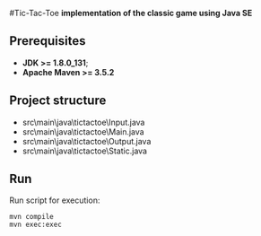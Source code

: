 #Tic-Tac-Toe 
**implementation of the classic game using Java SE**
## Prerequisites
* **JDK >= 1.8.0_131**;
* **Apache Maven >= 3.5.2**
## Project structure 

* src\main\java\tictactoe\Input.java
* src\main\java\tictactoe\Main.java
* src\main\java\tictactoe\Output.java
* src\main\java\tictactoe\Static.java

## Run 
Run script for execution:
```
mvn compile
mvn exec:exec
```



